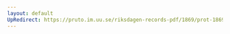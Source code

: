 ```yaml
---
layout: default
UpRedirect: https://pruto.im.uu.se/riksdagen-records-pdf/1869/prot-1869--ak--316.pdf
---
```

